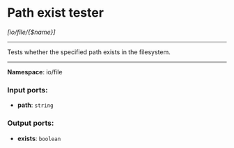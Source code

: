 # Path exist tester

_[io/file/{$name}]_

---

Tests whether the specified path exists in the filesystem.

---

__Namespace__: io/file

### Input ports:

* __path__: ` string `

### Output ports:

* __exists__: ` boolean `

